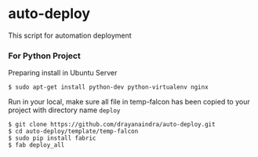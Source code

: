 # auto-deploy
This script for automation deployment

### For Python Project

Preparing install in Ubuntu Server

    $ sudo apt-get install python-dev python-virtualenv nginx

Run in your local, make sure all file in temp-falcon has been copied to your project with directory name `deploy`

    $ git clone https://github.com/drayanaindra/auto-deploy.git
    $ cd auto-deploy/template/temp-falcon
    $ sudo pip install fabric
    $ fab deploy_all